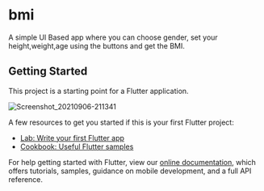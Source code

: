 # bmi

A simple UI Based app where you can choose gender, set your height,weight,age using the buttons and get the BMI.

## Getting Started

This project is a starting point for a Flutter application.

![Screenshot_20210906-211341](https://user-images.githubusercontent.com/54410367/132241497-be852fc0-a72f-42fc-aa36-415d50cf390b.jpg)




A few resources to get you started if this is your first Flutter project:

- [Lab: Write your first Flutter app](https://flutter.dev/docs/get-started/codelab)
- [Cookbook: Useful Flutter samples](https://flutter.dev/docs/cookbook)

For help getting started with Flutter, view our
[online documentation](https://flutter.dev/docs), which offers tutorials,
samples, guidance on mobile development, and a full API reference.
